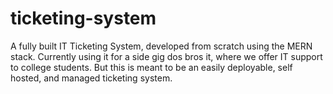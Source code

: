 # ticketing-system
A fully built IT Ticketing System, developed from scratch using the MERN stack. Currently using it for a side gig dos bros it, where we offer IT support to college students. But this is meant to be an easily deployable, self hosted, and managed ticketing system. 
